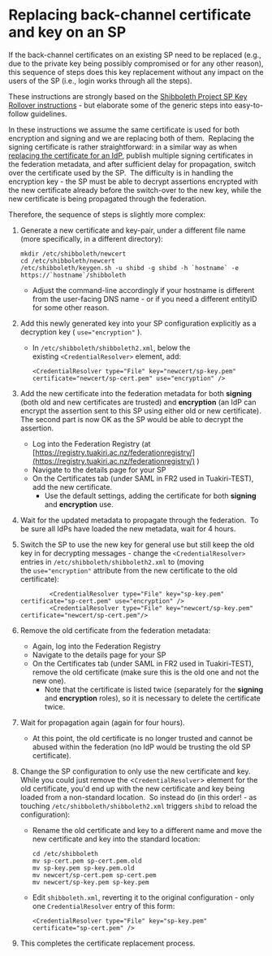 # Replacing back-channel certificate and key on an SP

If the back-channel certificates on an existing SP need to be replaced (e.g., due to the private key being possibly compromised or for any other reason), this sequence of steps does this key replacement without any impact on the users of the SP (i.e., login works through all the steps).

These instructions are strongly based on the [Shibboleth Project SP Key Rollover instructions](https://wiki.shibboleth.net/confluence/display/SHIB2/IdPKeyRollover) - but elaborate some of the generic steps into easy-to-follow guidelines.

In these instructions we assume the same certificate is used for both encryption and signing and we are replacing both of them.  Replacing the signing certificate is rather straightforward: in a similar way as when [replacing the certificate for an IdP](https://reannz.atlassian.net/wiki/spaces/Tuakiri/pages/3815538823/Replacing+back-channel+certificate+and+key+on+an+IdP), publish multiple signing certificates in the federation metadata, and after sufficient delay for propagation, switch over the certificate used by the SP.  The difficulty is in handling the encryption key - the SP must be able to decrypt assertions encrypted with the new certificate already before the switch-over to the new key, while the new certificate is being propagated through the federation. 

Therefore, the sequence of steps is slightly more complex:

1.  Generate a new certificate and key-pair, under a different file name (more specifically, in a different directory):
    
    ```
    mkdir /etc/shibboleth/newcert
    cd /etc/shibboleth/newcert
    /etc/shibboleth/keygen.sh -u shibd -g shibd -h `hostname` -e https://`hostname`/shibboleth
    ```
    
    *   Adjust the command-line accordingly if your hostname is different from the user-facing DNS name - or if you need a different entityID for some other reason.  
          
        
2.  Add this newly generated key into your SP configuration explicitly as a decryption key ( `use="encryption"` ).  
    *   In `/etc/shibboleth/shibboleth2.xml`, below the existing `<CredentialResolver>` element, add:
        
        ```
        <CredentialResolver type="File" key="newcert/sp-key.pem" certificate="newcert/sp-cert.pem" use="encryption" />
        ```
        
3.  Add the new certificate into the federation metadata for both **signing** (both old and new certificates are trusted) and **encryption** (an IdP can encrypt the assertion sent to this SP using either old or new certificate).  The second part is now OK as the SP would be able to decrypt the assertion.
    
    *   Log into the Federation Registry (at [https://registry.tuakiri.ac.nz/federationregistry/](https://registry.tuakiri.ac.nz/federationregistry/) )
    *   Navigate to the details page for your SP
    *   On the Certificates tab (under SAML in FR2 used in Tuakiri-TEST), add the new certificate.
        *   Use the default settings, adding the certificate for both **signing** and **encryption** use.  
              
            
4.  Wait for the updated metadata to propagate through the federation.  To be sure all IdPs have loaded the new metadata, wait for 4 hours.  
      
    
5.  Switch the SP to use the new key for general use but still keep the old key in for decrypting messages - change the `<CredentialResolver>` entries in `/etc/shibboleth/shibboleth2.xml` to (moving the `use="encryption"` attribute from the new certificate to the old certificate):
    
    ```
            <CredentialResolver type="File" key="sp-key.pem" certificate="sp-cert.pem" use="encryption" />
            <CredentialResolver type="File" key="newcert/sp-key.pem" certificate="newcert/sp-cert.pem"/>
    ```
    
6.  Remove the old certificate from the federation metadata:
    
    *   Again, log into the Federation Registry
    *   Navigate to the details page for your SP
    *   On the Certificates tab (under SAML in FR2 used in Tuakiri-TEST), remove the old certificate (make sure this is the old one and not the new one).
        *   Note that the certificate is listed twice (separately for the **signing** and **encryption** roles), so it is necessary to delete the certificate twice.  
              
            
7.  Wait for propagation again (again for four hours).  
    *   At this point, the old certificate is no longer trusted and cannot be abused within the federation (no IdP would be trusting the old SP certificate).  
          
        
8.  Change the SP configuration to only use the new certificate and key.  While you could just remove the <`CredentialResolver`\> element for the old certificate, you'd end up with the new certificate and key being loaded from a non-standard location.  So instead do (in this order! - as touching `/etc/shibboleth/shibboleth2.xml` triggers `shibd` to reload the configuration):  
    *   Rename the old certificate and key to a different name and move the new certificate and key into the standard location:
        
        ```
        cd /etc/shibboleth
        mv sp-cert.pem sp-cert.pem.old
        mv sp-key.pem sp-key.pem.old
        mv newcert/sp-cert.pem sp-cert.pem
        mv newcert/sp-key.pem sp-key.pem
        ```
        
    *   Edit `shibboleth.xml`, reverting it to the original configuration - only one `CredentialResolver` entry of this form:
        
        ```
        <CredentialResolver type="File" key="sp-key.pem" certificate="sp-cert.pem" />
        ```
        
9.  This completes the certificate replacement process.